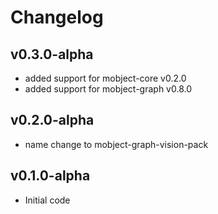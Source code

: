 # Changelog

## v0.3.0-alpha

- added support for mobject-core v0.2.0
- added support for mobject-graph v0.8.0

## v0.2.0-alpha

- name change to mobject-graph-vision-pack

## v0.1.0-alpha

- Initial code
